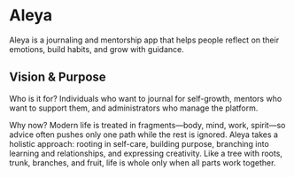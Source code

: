 # Aleya
Aleya is a journaling and mentorship app that helps people reflect on their emotions, build habits, and grow with guidance.

## Vision & Purpose

Who is it for? Individuals who want to journal for self-growth, mentors who want to support them, and administrators who manage the platform.

Why now? Modern life is treated in fragments—body, mind, work, spirit—so advice often pushes only one path while the rest is ignored. Aleya takes a holistic approach: rooting in self-care, building purpose, branching into learning and relationships, and expressing creativity. Like a tree with roots, trunk, branches, and fruit, life is whole only when all parts work together.
